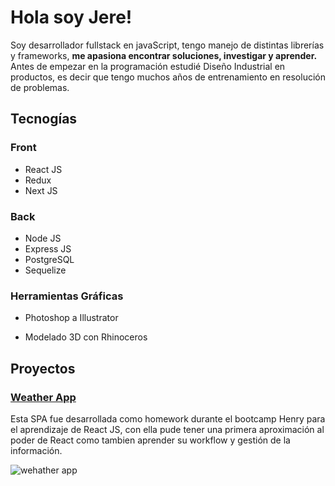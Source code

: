 # Hola soy Jere!
 Soy desarrollador fullstack en javaScript, tengo manejo de distintas librerías y frameworks, **me apasiona encontrar soluciones, investigar y aprender.**  Antes de empezar en la programación estudié Diseño Industrial en productos, es decir que tengo muchos años de entrenamiento en resolución de problemas.


## Tecnogías

### Front

* React JS
* Redux
* Next JS



### Back
* Node JS
* Express JS
* PostgreSQL
* Sequelize

### Herramientas Gráficas
* Photoshop a Illustrator
+ Modelado 3D con Rhinoceros


## Proyectos

### [Weather App](https://react-weather-app-sooty.vercel.app/)


Esta SPA fue desarrollada como homework durante el bootcamp Henry para el aprendizaje de React JS, con ella pude tener una primera aproximación al poder de React como tambien aprender su workflow y gestión de la información.

![wehather app](https://res.cloudinary.com/ddwvq00p6/image/upload/v1627239825/weatherapp/banner_qycwri.png)
